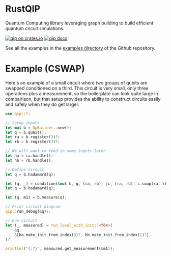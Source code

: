 # RustQIP

Quantum Computing library leveraging graph building to build efficient quantum circuit
simulations.

[![qip on crates.io](https://img.shields.io/crates/v/qip.svg)](https://crates.io/crates/qip)
[![qip docs](https://img.shields.io/badge/docs-docs.rs-orange.svg)](https://docs.rs/qip)

See all the examples in the [examples directory](https://github.com/Renmusxd/RustQIP/tree/master/examples) of the Github repository.

# Example (CSWAP)
Here's an example of a small circuit where two groups of qubits are swapped conditioned on a
third. This circuit is very small, only three operations plus a measurement, so the boilerplate
can look quite large in compairison, but that setup provides the ability to construct circuits
easily and safely when they do get larger.
```rust
use qip::*;

// Setup inputs
let mut b = OpBuilder::new();
let q = b.qubit();
let ra = b.register(3)?;
let rb = b.register(3)?;

// We will want to feed in some inputs later.
let ha = ra.handle();
let hb = rb.handle();

// Define circuit
let q = b.hadamard(q);

let (q, _) = condition(&mut b, q, (ra, rb), |c, (ra, rb)| c.swap(ra, rb));
let q = b.hadamard(q);

let (q, m1) = b.measure(q);

// Print circuit diagram
qip::run_debug(&q)?;

// Run circuit
let (_, measured) = run_local_with_init::<f64>(
    &q,
    &[ha.make_init_from_index(0)?, hb.make_init_from_index(1)?],
)?;

println!("{:?}", measured.get_measurement(&m1));
```
